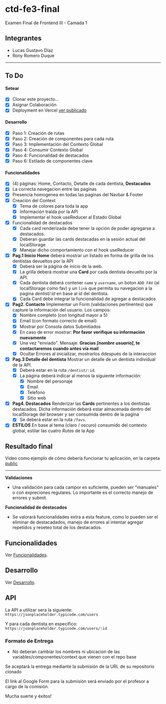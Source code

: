 # ctd-fe3-final

Examen Final de Frontend III - Camada 1

## Integrantes

- Lucas Gustavo Díaz
- Rony Romero Duque

---

## To Do

#### Setear

- [x] Clonar este proyecto...
- [x] Asignar Colaboración
- [x] Deployment en Vercel [ver publicado](https://dh-front3-final.vercel.app/)

#### Desarrollo

- [x] Paso 1: Creación de rutas
- [x] Paso 2: Creación de componentes para cada ruta
- [x] Paso 3: Implementación del Contexto Global
- [x] Paso 4: Consumir Contexto Global
- [x] Paso 4: Funcionalidad de destacados
- [x] Paso 6: Estilado de componentes clave

#### Funcionalidades

- [x] (4) páginas: Home, Contacto, Detalle de cada dentista, **Destacados**
- [x] La correcta navegacion entre las paginas
- [x] Presencia homogenea en todas las paginas del Navbar & Footer
- [x] Creación del Context
  - [x] Tema de colores para toda la app
  - [x] Información traída por la API
  - [x] Implementar el hook useReducer al Estado Global
- [x] Funcionalidad de destacados
  - [x] Cada card renderizada debe tener la opción de poder agregarse a destacados.
  - [x] Deberan guardar las cards destacadas en la sesión actual del localStorage
  - [x] Manejar dicho comportamiento con el hook useReducer
- [x] **Pag.1 Inicio Home** deberá mostrar un listado en forma de grilla de los dentistas devueltos por la API
  - [x] Deberá ser la página de inicio de la web.
  - [x] La grilla deberá mostrar una **Card** por cada dentista devuelto por la API.
  - [x] Cada dentista deberá contener `name` y `username`, un boton `ADD FAV` (al localStorage como fav) y un `link` que permita su navegacion a la pagina _dentist/:id_ en base al id del dentista.
  - [x] Cada Card debe integrar la funcionalidad de agregar a destacados
- [x] **Pag2. Contacto** Implementar un Form (validaciones pertinentes) que capture la información del usuario. Los campos:
  - [x] Nombre completo (con longitud mayor a 5)
  - [x] Email (con formato correcto de email)
  - [x] Mostrar por Consola datos Submitiados
  - [x] En caso de error mostrar: **Por favor verifique su información nuevamente**
  - [x] Una vez "enviado". Mensaje: **Gracias _[nombre usuario]_, te contactaremos cuando antes vía mail**
  - [x] Ocultar Errores al inicializar, mostrarlos ddespués de la interaccíon
- [x] **Pag.3 Detalle del dentista** Mostrar un detalle de un dentista individual de la API.
  - [x] Deberá estar en la ruta `/dentist/:id`.
  - [x] La página deberá indicar al menos la siguiente información:
    - [x] Nombre del personaje
    - [x] Email
    - [x] Telefono
    - [x] Sitio web
- [x] **Pag4. Destacados** Renderizar las **Cards** pertinentes a los dentistas destacados. Dicha información deberá estar almacenada dentro del localStorage del browser y ser consumida dentro de la pagina
  - [x] Se deberá estar en la ruta `/favs`.
- [x] **ESTILOS** En base al tema (claro / oscuro) consumido del contexto global, estilar las cuatro _Rutas_ de la App

## Resultado final

Video como ejemplo de cómo debería funcionar tu aplicación, en la carpeta [public](/public/)

---

**Validaciones**

- Una validación para cada campor es suficiente, pueden ser "manuales" o con expreciones regulares. Lo importante es el correcto manejo de errores y submit.

**Funcionalidad de destacados**

- Se valorará funcionalidades extra a esta feature, como lo pueden ser el eliminar de destacadados, manejo de errores al intentar agregar repetidos y reseteo total de los destacados.

## Funcionalidades

Ver [Funcionalidades](docs/funcionalidades.md).

## Desarrollo

Ver [Desarrollo](docs/desarrollo.md).

## API

La API a utilizar sera la siguiente:
`https://jsonplaceholder.typicode.com/users`

Y para cada dentista en especifico:
`https://jsonplaceholder.typicode.com/users/:id`

### Formato de Entrega

- No deberan cambiar los nombres ni ubicacion de las variables/componentes/context que vienen con el repo base

Se aceptará la entrega mediante la submisión de la URL de su repositorio clonado

El link al Google Form para la submisión será enviado por el profesor a cargo de la comisión.

Mucha suerte y éxitos!
